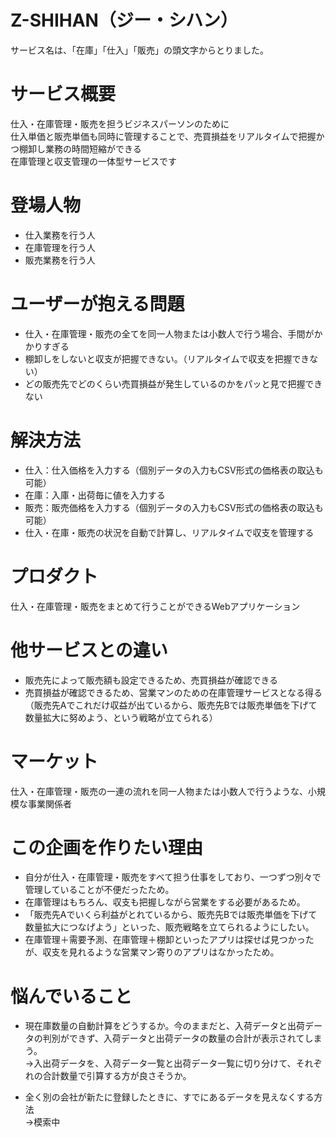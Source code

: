 # Z-SHIHAN（ジー・シハン）
サービス名は、「在庫」「仕入」「販売」の頭文字からとりました。

# サービス概要
仕入・在庫管理・販売を担うビジネスパーソンのために  
仕入単価と販売単価も同時に管理することで、売買損益をリアルタイムで把握かつ棚卸し業務の時間短縮ができる  
在庫管理と収支管理の一体型サービスです

# 登場人物
- 仕入業務を行う人
- 在庫管理を行う人
- 販売業務を行う人

# ユーザーが抱える問題
- 仕入・在庫管理・販売の全てを同一人物または小数人で行う場合、手間がかかりすぎる
- 棚卸しをしないと収支が把握できない。（リアルタイムで収支を把握できない）
- どの販売先でどのくらい売買損益が発生しているのかをパッと見で把握できない

# 解決方法
- 仕入：仕入価格を入力する（個別データの入力もCSV形式の価格表の取込も可能）
- 在庫：入庫・出荷毎に値を入力する
- 販売：販売価格を入力する（個別データの入力もCSV形式の価格表の取込も可能）
- 仕入・在庫・販売の状況を自動で計算し、リアルタイムで収支を管理する

# プロダクト
仕入・在庫管理・販売をまとめて行うことができるWebアプリケーション

# 他サービスとの違い
- 販売先によって販売額も設定できるため、売買損益が確認できる
- 売買損益が確認できるため、営業マンのための在庫管理サービスとなる得る  
（販売先Aでこれだけ収益が出ているから、販売先Bでは販売単価を下げて数量拡大に努めよう、という戦略が立てられる）

# マーケット
仕入・在庫管理・販売の一連の流れを同一人物または小数人で行うような、小規模な事業関係者

# この企画を作りたい理由
- 自分が仕入・在庫管理・販売をすべて担う仕事をしており、一つずつ別々で管理していることが不便だったため。
- 在庫管理はもちろん、収支も把握しながら営業をする必要があるため。
- 「販売先Aでいくら利益がとれているから、販売先Bでは販売単価を下げて数量拡大につなげよう」といった、販売戦略を立てられるようにしたい。
- 在庫管理＋需要予測、在庫管理＋棚卸といったアプリは探せば見つかったが、収支を見れるような営業マン寄りのアプリはなかったため。

# 悩んでいること
- 現在庫数量の自動計算をどうするか。今のままだと、入荷データと出荷データの判別ができず、入荷データと出荷データの数量の合計が表示されてしまう。  
→入出荷データを、入荷データ一覧と出荷データ一覧に切り分けて、それぞれの合計数量で引算する方が良さそうか。

- 全く別の会社が新たに登録したときに、すでにあるデータを見えなくする方法  
→模索中
